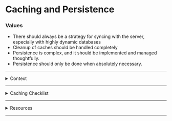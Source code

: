 
# Caching and Persistence

### Values 

* There should always be a strategy for syncing with the server, especially with highly dynamic databases
* Cleanup of caches should be handled completely
* Persistence is complex, and it should be implemented and managed thoughtfully.
* Persistence should only be done when absolutely necessary. 

---

<details><summary>Context</summary><p>

### Definition

Caching is the temporary storage of data in-memory in order to enhance the user experience by removing or bypassing unnecessary service requests and instead fetching data from the local temporary storage.  This cache may or may not live through multiple app sessions.

Persistence is the more permanent storage of data on the device, usually through a database layer or file management system.  

### Context

The distinction between caching and persistence is important, because quite oftenly we find ourselves in situations where we, as developers, implement a large database in order to persist objects through sessions, when in the end, a more lightweight approach such as a temporary cache would be more appropriate. 

Data can come in many types and forms:

- Large format data.  (I.e., images, video, audio)
- Simple, mostly static data.  Sometimes data is mostly static, i.e., it only gets updated once in a blue moon, but it is important that the device can fetch this data from a server rather than rely upon hard coded values.  
- Dynamic data - Data that is constantly changing state on both device and server.  Often the most complicated data to work with.
- Relational data - Data that consists of objects with specific relationships (1 to 1, 1 to Many) with other objects in the data.

Whether you want to cache or persist the data is highly dependent upon exactly what kind of data you are receiving.  The following sections will hopefully provide a general guideline on how to make your decision. 

</p></details>

---

<details><summary>Caching Checklist</summary><p>

Caching and persistance are complex and generally context specific. For this reason, we have created a checklist of questions (and general guidelines) that run through common considerations that one should take into account when implementing a cachingor persistence layer in an application. 

### Caching Checklist

1. Data
    - [ ] Large vs. Small
       > The larger the data coming down from the server, the longer requests will take. Generally when optimizing for speed, it make sense to cache large data to ensure that it is available quickly. 
    - [ ] Static vs. Dynamic
       > The more dynamic a piece of data is the more likley it is that you need a more robust database to store it. Images and videos are an examples of data that are static (and generally pretty large). They probably don't need a database, but it generally makes sense to hold onto them in a lightweight caching layer if they are used repeatedly. 
    - [ ] How does it releate to other data?
       > If objects in the data are relational, it makes sense to store them in a relational database in order to provide easier lookups between related objects.  However, at the point of use, you should consider whether or not you need to cache the retrieved object in its entirety, or whether holding onto the ID is sufficient. 
2. Application
    - [ ] How often do you access specific data?
       > The more often you access certain data, the more likely you will want to hold onto it in a cache
    - [ ] Do you filter large sets of data?
       > Filtering is a complicated task. The more you filter data, the more likely you will want to use a more robust database which optimizes for filtering. 
    - [ ] How well does data represent the UI of the Application?
       > There should be considerations as to what form the data is that you want to cache. Sometimes caching the object as-it-is when retrieved from the server is not necessary in the context of your application's UI layer.  
    - [ ] At what points do you need to sync with information on the server?
       > This is one of the most difficult issues with caching. Syncing local and remote datasets should be handled completely, and there should be a thoughtfully constructed flow for handling failures with syncing. 
3. Server
    - [ ] How does the server handle updating information?
       > Staying up to date (if that is something your applications' data must do) can be done in different ways. This should be considered and expressed within the application caching layer.  
       > If available, consult with the developer in charge of managing your API to see if they have any strategies in place (or can be built) to inform the clients when the remote database has been updated (or not!).

</p></details>

---

<details><summary>Resources</summary><p>

1.  Database layers:
  - [Core Data](https://developer.apple.com/library/content/documentation/Cocoa/Conceptual/CoreData/index.html?utm_source=iosstash.io)
  - [Realm](https://realm.io/)
  - [Core Data Dandy](https://github.com/fuzz-productions/CoreDataDandy)

</p></details>

---
